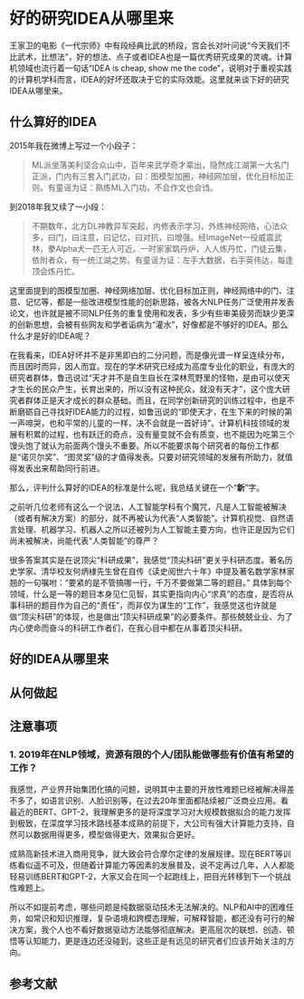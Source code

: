 # 好的研究IDEA从哪里来

王家卫的电影《一代宗师》中有段经典比武的桥段，宫会长对叶问说“今天我们不比武术，比想法”，好的想法、点子或者IDEA也是一篇优秀研究成果的灵魂。计算机领域也流行着一句话“IDEA is cheap, show me the code”，说明对于重视实践的计算机学科而言，IDEA的好坏还取决于它的实际效能。这里就来谈下好的研究IDEA从哪里来。



## 什么算好的IDEA

2015年我在微博上写过一个小段子：

> ML派坐落美利坚合众山中，百年来武学奇才辈出，隐然成江湖第一大名门正派，门内有三套入门武功，曰：图模型加圈，神经网加层，优化目标加正则。有童谣为证：熟练ML入门功，不会作文也会诌。

到2018年我又续了一小段：

> 不期数年，北方DL神教异军突起，内修表示学习，外练神经网络，心法众多，曰门，曰注意，曰记忆，曰对抗，曰增强。经ImageNet一役威震武林，豢Alpha犬一匹无人可近。一时家家筑丹炉，人人炼丹忙，门徒云集，依附者众，有一统江湖之势。有童谣为证：左手大数据，右手英伟达，每逢顶会炼丹忙。

这里面提到的图模型加圈、神经网络加层、优化目标加正则，神经网络中的门、注意、记忆等，都是一些改进模型性能的创新思路，被各大NLP任务广泛使用并发表论文，也许就是被不同NLP任务的重复使用和发表，多少有些审美疲劳而缺少更深的创新思想，会被有些网友和学者诟病为“灌水”，好像都是不够好的IDEA。那么什么才是好的IDEA呢？

在我看来，IDEA好坏并不是非黑即白的二分问题，而是像光谱一样呈连续分布，而且因时而异，因人而宜。现在的学术研究已经成为高度专业化的职业，有庞大的研究者群体，鲁迅说过“天才并不是自生自长在深林荒野里的怪物，是由可以使天才生长的民众产生，长育出来的，所以没有这种民众，就没有天才”，这个庞大研究者群体正是天才成长的群众基础。而且，在同学创新研究的训练过程中，也是不断磨砺自己寻找好IDEA能力的过程，如鲁迅说的“即使天才，在生下来的时候的第一声啼哭，也和平常的儿童的一样，决不会就是一首好诗”。计算机科技领域的发展有积累的过程，也有跃迁的奇点，没有量变就不会有质变，也不能因为吃第三个馒头饱了就认为前面两个馒头不重要。所以不能要求每个研究者的每份工作都是“诺贝尔奖”、“图灵奖”级的才值得发表。只要对研究领域的发展有所助力，就值得发表出来帮助同行前进。

那么，评判什么算好的IDEA的标准是什么呢，我总结关键在一个“**新**”字。

之前听几位老师有这么一个说法，人工智能学科有个魔咒，凡是人工智能被解决（或者有解决方案）的部分，就不再被认为代表“人类智能”。计算机视觉、自然语言处理、机器学习、机器人之所以还被列为人工智能主要方向，也许正是因为它们尚未被解决，尚能代表“人类智能”的尊严？

很多答案其实是在说顶尖“科研成果”，我感觉“顶尖科研”更关乎科研态度。著名历史学家、清华校友何炳棣先生曾在自传《读史阅世六十年》中提及著名数学家林家翘的一句嘱咐：“要紧的是不管搞哪一行，千万不要做第二等的题目。” 具体到每个领域，什么是一等的题目本身见仁见智，其实更指向内心“求真”的态度，是否将从事科研的题目作为自己的“责任”，而非仅为谋生的“工作”，我感觉这也许就是做“顶尖科研”的体现，也是做出“顶尖科研成果”的必要条件。那些兢兢业业、为了内心使命而奋斗的科研工作者们，在我心目中都在从事着顶尖科研。



## 好的IDEA从哪里来



## 从何做起



## 注意事项

### 1. 2019年在NLP领域，资源有限的个人/团队能做哪些有价值有希望的工作？

我感觉，产业界开始集团化搞的问题，说明其中主要的开放性难题已经被解决得差不多了，如语言识别、人脸识别等，在过去20年里面都陆续被广泛商业应用。看最近的BERT、GPT-2，我理解更多的是将深度学习对大规模数据拟合的能力发挥到极致，在深度学习技术路线基本成熟的前提下，大公司有强大计算能力支持，自然可以数据用得更多，模型做得更大，效果拟合更好。

成熟高新技术进入商用竞争，就大致会符合摩尔定律的发展规律。现在BERT等训练看似遥不可及，但随着计算能力等因素的发展普及，说不定再过几年，人人都能轻易训练BERT和GPT-2，大家又会在同一个起跑线上，把目光转移到下一个挑战性难题上。

所以不如提前考虑，哪些问题是纯数据驱动技术无法解决的。NLP和AI中的困难任务，如常识和知识推理，复杂语境和跨模态理解，可解释智能，都还没有可行的解决方案，我个人也不看好数据驱动方法能够彻底解决。更高层次的联想、创造、顿悟等认知能力，更是连边还没碰到。这些正是有远见的研究者们应该开始关注的方向。

## 参考文献 